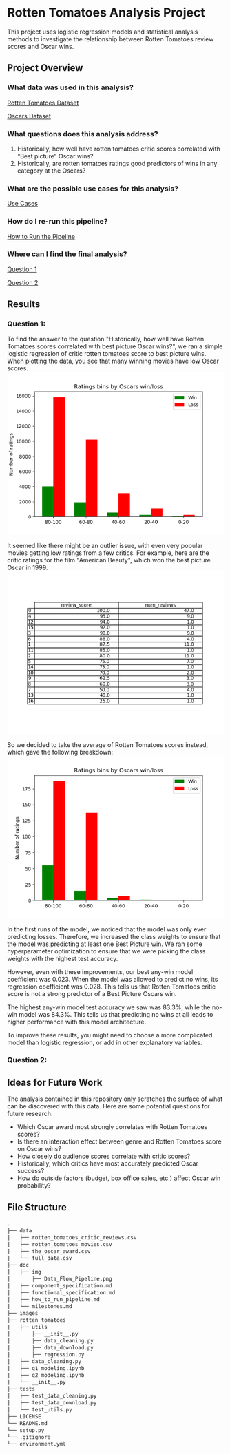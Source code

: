 # Rotten Tomatoes Analysis Project
This project uses logistic regression models and statistical analysis methods to investigate the relationship between Rotten Tomatoes review scores and Oscar wins.

## Project Overview

### What data was used in this analysis?
[Rotten Tomatoes Dataset](https://www.kaggle.com/datasets/stefanoleone992/rotten-tomatoes-movies-and-critic-reviews-dataset?select=rotten_tomatoes_movies.csv)  

[Oscars Dataset](https://www.kaggle.com/datasets/unanimad/the-oscar-award)

### What questions does this analysis address? 
1. Historically, how well have rotten tomatoes critic scores correlated with “Best picture” Oscar wins? 
2. Historically, are rotten tomatoes ratings good predictors of wins in any category at the Oscars?

### What are the possible use cases for this analysis?
[Use Cases](https://github.com/Jonathan-Alexander/DATA515-RottenTomatoesAnalysis/blob/main/doc/functional_specification.md#use-cases)

### How do I re-run this pipeline? 
[How to Run the Pipeline](https://github.com/Jonathan-Alexander/DATA515-RottenTomatoesAnalysis/blob/main/doc/how_to_run_pipeline.md#how-to-run-the-pipeline)

### Where can I find the final analysis?
[Question 1](https://github.com/Jonathan-Alexander/DATA515-RottenTomatoesAnalysis/blob/main/rotten_tomatoes/q1_modeling.ipynb)  

[Question 2](https://github.com/Jonathan-Alexander/DATA515-RottenTomatoesAnalysis/blob/main/rotten_tomatoes/q2_modeling.ipynb)

## Results 
### Question 1:  
To find the answer to the question "Historically, how well have Rotten Tomatoes scores correlated with best picture Oscar wins?", we ran a simple logistic regression of critic rotten tomatoes score to best picture wins. When plotting the data, you see that many winning movies have low Oscar scores. 
![](images/ratings_bins_all.png)

It seemed like there might be an outlier issue, with even very popular movies getting low ratings from a few critics. For example, here are the critic ratings for the film "American Beauty", which won the best picture Oscar in 1999. 
![](images/american_beauty_scores.png)

So we decided to take the average of Rotten Tomatoes scores instead, which gave the following breakdown: 
![](images/ratings_bins_average.png)

In the first runs of the model, we noticed that the model was only ever predicting losses. Therefore, we increased the class weights to ensure that the model was predicting at least one Best Picture win. We ran some hyperparameter optimization to ensure that we were picking the class weights with the highest test accuracy. 

However, even with these improvements, our best any-win model coefficient was 0.023. When the model was allowed to predict no wins, its regression coefficient was 0.028. This tells us that Rotten Tomatoes critic score is not a strong predictor of a Best Picture Oscars win. 

The highest any-win model test accuracy we saw was 83.3%, while the no-win model was 84.3%. This tells us that predicting no wins at all leads to higher performance with this model architecture. 

To improve these results, you might need to choose a more complicated model than logistic regression, or add in other explanatory variables. 

### Question 2:

## Ideas for Future Work
The analysis contained in this repository only scratches the surface of what can be discovered with this data. Here are some potential questions for future research:
 * Which Oscar award most strongly correlates with Rotten Tomatoes scores?
 * Is there an interaction effect between genre and Rotten Tomatoes score on Oscar wins?
 * How closely do audience scores correlate with critic scores?
 * Historically, which critics have most accurately predicted Oscar success?
 * How do outside factors (budget, box office sales, etc.) affect Oscar win probability?



## File Structure

```
.
├── data
|   ├── rotten_tomatoes_critic_reviews.csv
|   ├── rotten_tomatoes_movies.csv
|   ├── the_oscar_award.csv
|   └── full_data.csv
├── doc
|   ├── img
|       ├── Data_Flow_Pipeline.png
|   ├── component_specification.md
|   ├── functional_specification.md
|   ├── how_to_run_pipeline.md
|   └── milestones.md
├── images
├── rotten_tomatoes
|   ├── utils
|       ├── __init__.py
|       ├── data_cleaning.py
|       ├── data_download.py
|       ├── regression.py
|   ├── data_cleaning.py
|   ├── q1_modeling.ipynb
|   ├── q2_modeling.ipynb
|   └── __init__.py
├── tests
|   ├── test_data_cleaning.py
|   ├── test_data_download.py
|   └── test_utils.py
├── LICENSE
└── README.md
└── setup.py
└── .gitignore
└── environment.yml
```



